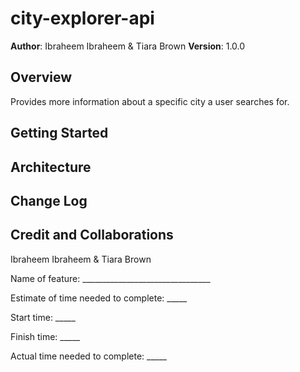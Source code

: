 # city-explorer-api

**Author**: Ibraheem Ibraheem & Tiara Brown
**Version**: 1.0.0

## Overview
Provides more information about a specific city a user searches for.

## Getting Started
<!-- What are the steps that a user must take in order to build this app on their own machine and get it running? -->

## Architecture
<!-- Provide a detailed description of the application design. What technologies (languages, libraries, etc) you're using, and any other relevant design information. -->

## Change Log
<!-- Use this area to document the iterative changes made to your application as each feature is successfully implemented. Use time stamps. Here's an example:

01-01-2001 4:59pm - Application now has a fully-functional express server, with a GET route for the location resource. -->

## Credit and Collaborations
Ibraheem Ibraheem & Tiara Brown


Name of feature: ________________________________

Estimate of time needed to complete: _____

Start time: _____

Finish time: _____

Actual time needed to complete: _____